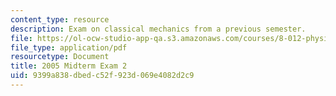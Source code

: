 ```yaml
---
content_type: resource
description: Exam on classical mechanics from a previous semester.
file: https://ol-ocw-studio-app-qa.s3.amazonaws.com/courses/8-012-physics-i-classical-mechanics-fall-2008/9399a838dbedc52f923d069e4082d2c9_exam2.pdf
file_type: application/pdf
resourcetype: Document
title: 2005 Midterm Exam 2
uid: 9399a838-dbed-c52f-923d-069e4082d2c9
---
```

